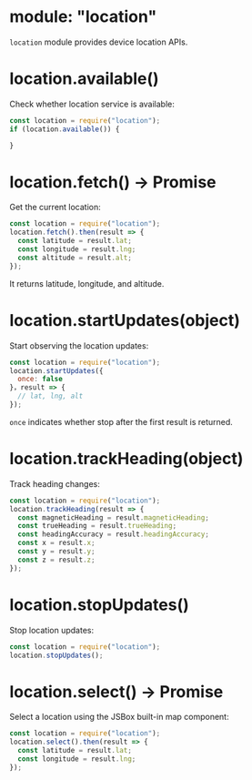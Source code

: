 # module: "location"

`location` module provides device location APIs.

# location.available()

Check whether location service is available:

```js
const location = require("location");
if (location.available()) {

}
```

# location.fetch() -> Promise

Get the current location:

```js
const location = require("location");
location.fetch().then(result => {
  const latitude = result.lat;
  const longitude = result.lng;
  const altitude = result.alt;
});
```

It returns latitude, longitude, and altitude.

# location.startUpdates(object)

Start observing the location updates:

```js
const location = require("location");
location.startUpdates({
  once: false
}，result => {
  // lat, lng, alt
});
```

`once` indicates whether stop after the first result is returned.

# location.trackHeading(object)

Track heading changes:

```js
const location = require("location");
location.trackHeading(result => {
  const magneticHeading = result.magneticHeading;
  const trueHeading = result.trueHeading;
  const headingAccuracy = result.headingAccuracy;
  const x = result.x;
  const y = result.y;
  const z = result.z;
});
```

# location.stopUpdates()

Stop location updates:

```js
const location = require("location");
location.stopUpdates();
```

# location.select() -> Promise

Select a location using the JSBox built-in map component:

```js
const location = require("location");
location.select().then(result => {
  const latitude = result.lat;
  const longitude = result.lng;
});
```